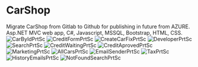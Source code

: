# CarShop
Migrate CarShop from Gitlab to Github for publishing in future from AZURE.
Asp.NET MVC web app, C#, Javascript, MSSQL, Bootstrap, HTML, CSS.
![CarByIdPrtSc](https://user-images.githubusercontent.com/58903216/207328396-68066002-bc16-4454-9ca5-eff7ce3deea0.png)
![CreditFormPrtSc](https://user-images.githubusercontent.com/58903216/207856696-06680907-df78-45f3-828b-3e8fdd7609d3.png)
![CreateCarFixPrtSc](https://user-images.githubusercontent.com/58903216/207856714-bb5a17fc-98f5-4cf0-afd6-454cb5f6e751.png)
![DeveloperPrtSc](https://user-images.githubusercontent.com/58903216/207856728-3276368a-b434-426a-b459-3b001888b03e.png)
![SearchPrtSc](https://user-images.githubusercontent.com/58903216/207856741-ef785d64-824e-43ab-b5dc-7fe79e248bb9.png)
![CreditWaitingPrtSc](https://user-images.githubusercontent.com/58903216/207328449-7427579b-e82a-4754-8c1f-f7d4137cf3a2.png)
![CreditAprovedPrtSc](https://user-images.githubusercontent.com/58903216/207328455-554f2e3f-4fd6-41c2-8356-272f7b93a5f7.png)
![MarketingPrtSc](https://user-images.githubusercontent.com/58903216/207328461-584b43f3-cc0d-424b-864c-ef3d8effd83d.png)
![AllCarsPrtSc](https://user-images.githubusercontent.com/58903216/207328463-2c03eb79-4d49-4875-899f-d2aa8625fbb4.png)
![EmailSenderPrtSc](https://user-images.githubusercontent.com/58903216/207328469-2a628dca-42fc-457b-a7ca-f729ff611df8.png)
![TaxPrtSc](https://user-images.githubusercontent.com/58903216/207328474-05b65ba5-bf48-45c3-bd51-d4fe9f4c9c92.png)
![HistoryEmailsPrtSc](https://user-images.githubusercontent.com/58903216/207328475-628695c0-ba4a-4c97-9f9f-2c2f1959cef9.png)
![NotFoundSearchPrtSc](https://user-images.githubusercontent.com/58903216/207328482-d89cc8a4-3734-44ba-b775-5d0142be2e27.png)
